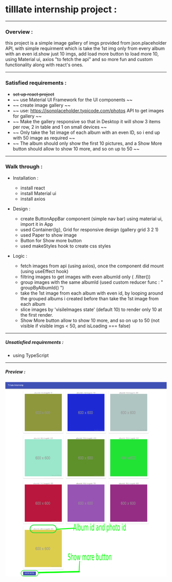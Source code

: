 # tilllate internship project :

----------

### Overview :

this project is a simple image gallery of imgs provided from json.placeholder API, with simple requirment which is take the 1st img only from every album with an even id.show just 10 imgs, add load more button to load more 10, using Material ui, axios "to fetch the api" and so more fun and custom functionality along with react's ones.

----------

### Satisfied requirements :

- ~~set up react project~~
- ~~ use Material UI Framework for the UI components ~~
- ~~ create image gallery ~~
- ~~ use: https://jsonplaceholder.typicode.com/photos API to get images for gallery ~~
- ~~ Make the gallery responsive so that in Desktop it will show 3 items per row, 2 in table and 1 on small devices ~~
- ~~ Only take the 1st image of each album with an even ID, so i end up with 50 image as required ~~
- ~~ The album should only show the first 10 pictures, and a Show More button should allow to show 10 more, and so on up to 50 ~~

----------

### Walk through :

- Installation :
  - install react
  - install Material ui
  - install axios

- Design :
    - create ButtonAppBar component (simple nav bar) using material ui, import it in App
    - used Container{lg}, Grid for responsive design (gallery grid 3 2 1)
    - used Paper to show image
    - Button for Show more button
    - used makeStyles hook to create css styles

- Logic :
    - fetch images from api (using axios), once the component did mount (using useEffect hook)
    - filtring images to get images with even albumId only ( .filter())
    - group images with the same albumId (used custom reducer func : " groupByAlbumId() ")
    - take the 1st image from each album with even id, by looping around the grouped albums i created before than take the 1st image from each album
    - slice images by 'visileImages state' (default 10) to render only 10 at the first render.
    - Show More button allow to show 10 more, and so on up to 50 (not visible if visible imgs < 50, and isLoading === false)

----------

##### Unsatisfied requirements :
- using TypeScript

----------

##### Preview :
![image](public/preview.png)



